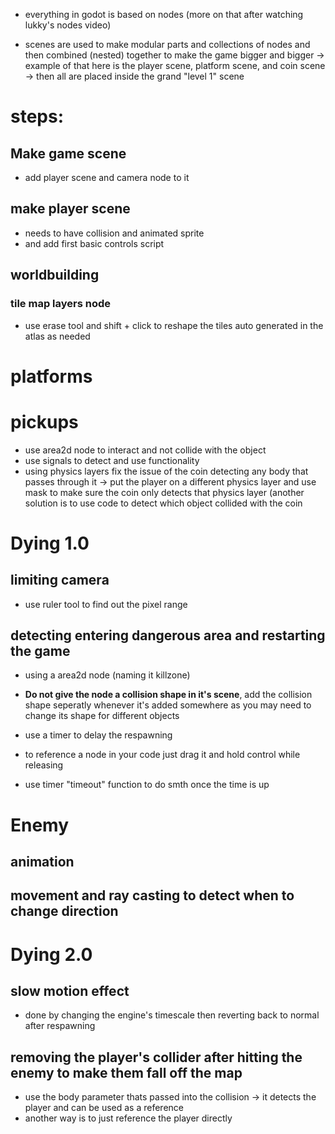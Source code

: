 - everything in godot is based on nodes (more on that after watching lukky's nodes video)

- scenes are used to make modular parts and collections of nodes and then combined (nested) together to make the game bigger and bigger -> example of that here is the player scene, platform scene, and coin scene -> then all are placed inside the grand "level 1" scene

# steps:

## Make game scene
- add player scene and camera node to it

## make player scene
- needs to have collision and animated sprite
- and add first basic controls script

## worldbuilding
### tile map layers node
- use erase tool and shift + click to reshape the tiles auto generated in the atlas as needed

# platforms

# pickups
- use area2d node to interact and not collide with the object
- use signals to detect and use functionality
- using physics layers fix the issue of the coin detecting any body that passes through it -> put the player on a different physics layer and use mask to make sure the coin only detects that physics layer (another solution is to use code to detect which object collided with the coin

# Dying 1.0

## limiting camera
- use ruler tool to find out the pixel range

## detecting entering dangerous area and restarting the game
- using a area2d node (naming it killzone) 
- **Do not give the node a collision shape in it's scene**, add the collision shape seperatly whenever it's added somewhere as you may need to change its shape for different objects

- use a timer to delay the respawning 

- to reference a node in your code just drag it and hold control while releasing

- use timer "timeout" function to do smth once the time is up

# Enemy

## animation

## movement and ray casting to detect when to change direction

# Dying 2.0

## slow motion effect
- done by changing the engine's timescale then reverting back to normal after respawning

## removing the player's collider after hitting the enemy to make them fall off the map

- use the body parameter thats passed into the collision -> it detects the player and can be used as a reference
- another way is to just reference the player directly